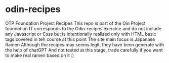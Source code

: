 # odin-recipes
OTP Foundation Project Recipes
This repo is part of the Oin Project foundation 
IT corresponds to the Odin-recipes exercice
and do not include any Javascript or Csss
but is intentionally realized only with HTML basic tags covered in teh course at this point
The site main focus is Japanase Ramen
Although the recipes may seems legit, they have been generate with the help of chatGPT
And not tested at this stage, trade carefully if you want to make real ramen based on it :)
